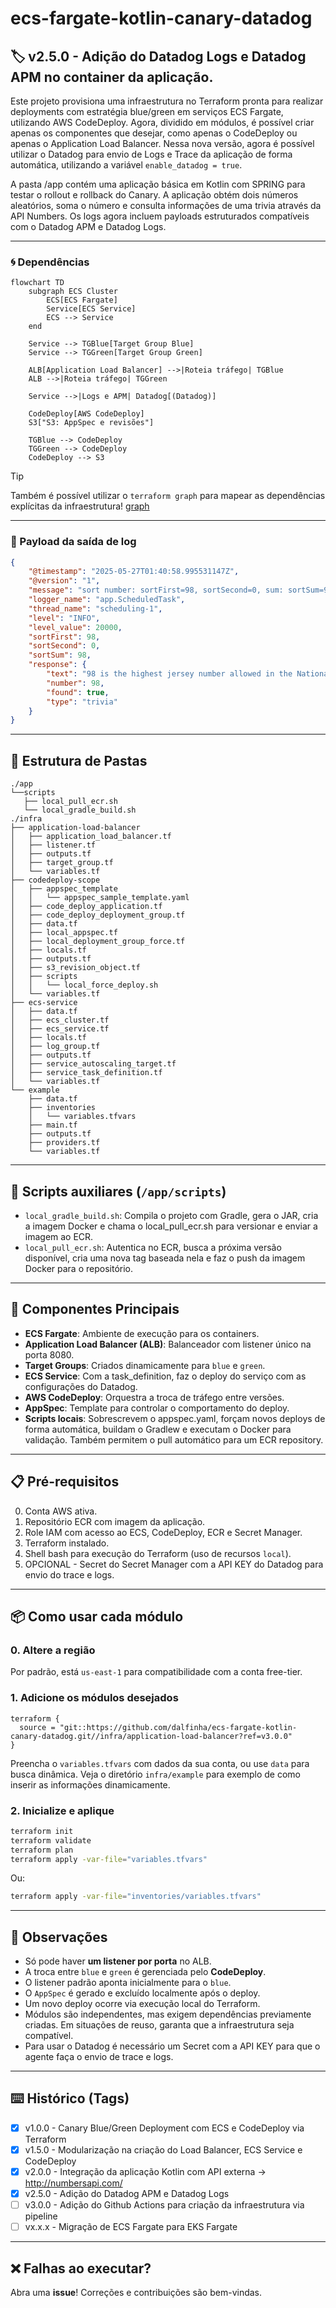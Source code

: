 # ecs-fargate-kotlin-canary-datadog

## 🏷️ v2.5.0 - Adição do Datadog Logs e Datadog APM no container da aplicação. 

Este projeto provisiona uma infraestrutura no Terraform pronta para realizar deployments com estratégia blue/green em serviços ECS Fargate, utilizando AWS CodeDeploy. Agora, dividido em módulos, é possível criar apenas os componentes que desejar, como apenas o CodeDeploy ou apenas o Application Load Balancer. Nessa nova versão, agora é possível utilizar o Datadog para envio de Logs e Trace da aplicação de forma automática, utilizando a variável `enable_datadog = true`.

A pasta /app contém uma aplicação básica em Kotlin com SPRING para testar o rollout e rollback do Canary. A aplicação obtém dois números aleatórios, soma o número e consulta informações de uma trivia através da API Numbers. Os logs agora incluem payloads estruturados compatíveis com o Datadog APM e Datadog Logs. 

---
### 🌀 Dependências 
```mermaid
flowchart TD
    subgraph ECS Cluster
        ECS[ECS Fargate]
        Service[ECS Service]
        ECS --> Service
    end

    Service --> TGBlue[Target Group Blue]
    Service --> TGGreen[Target Group Green]

    ALB[Application Load Balancer] -->|Roteia tráfego| TGBlue
    ALB -->|Roteia tráfego| TGGreen

    Service -->|Logs e APM| Datadog[(Datadog)]

    CodeDeploy[AWS CodeDeploy]
    S3["S3: AppSpec e revisões"]

    TGBlue --> CodeDeploy
    TGGreen --> CodeDeploy
    CodeDeploy --> S3
```

> [!TIP] 
> Também é possível utilizar o `terraform graph` para mapear as dependências explícitas da infraestrutura! [graph](graphviz.png)

---
### 📃 Payload da saída de log
```json
{
    "@timestamp": "2025-05-27T01:40:58.995531147Z",
    "@version": "1",
    "message": "sort number: sortFirst=98, sortSecond=0, sum: sortSum=98, response: response=NumberFact(text=98 is the highest jersey number allowed in the National Hockey League (as 99 was retired by the entire league to honor Wayne Gretzky)., number=98, found=true, type=trivia)",
    "logger_name": "app.ScheduledTask",
    "thread_name": "scheduling-1",
    "level": "INFO",
    "level_value": 20000,
    "sortFirst": 98,
    "sortSecond": 0,
    "sortSum": 98,
    "response": {
        "text": "98 is the highest jersey number allowed in the National Hockey League (as 99 was retired by the entire league to honor Wayne Gretzky).",
        "number": 98,
        "found": true,
        "type": "trivia"
    }
}
```
---

## 📂 Estrutura de Pastas

```
./app
└──scripts
   ├── local_pull_ecr.sh
   └── local_gradle_build.sh
./infra
├── application-load-balancer
│   ├── application_load_balancer.tf
│   ├── listener.tf
│   ├── outputs.tf
│   ├── target_group.tf
│   └── variables.tf
├── codedeploy-scope
│   ├── appspec_template
│   │   └── appspec_sample_template.yaml
│   ├── code_deploy_application.tf
│   ├── code_deploy_deployment_group.tf
│   ├── data.tf
│   ├── local_appspec.tf
│   ├── local_deployment_group_force.tf
│   ├── locals.tf
│   ├── outputs.tf
│   ├── s3_revision_object.tf
│   ├── scripts
│   │   └── local_force_deploy.sh
│   └── variables.tf
├── ecs-service
│   ├── data.tf
│   ├── ecs_cluster.tf
│   ├── ecs_service.tf
│   ├── locals.tf
│   ├── log_group.tf
│   ├── outputs.tf
│   ├── service_autoscaling_target.tf
│   ├── service_task_definition.tf
│   └── variables.tf
└── example
    ├── data.tf
    ├── inventories
    │   └── variables.tfvars
    ├── main.tf
    ├── outputs.tf
    ├── providers.tf
    └── variables.tf
```
---
## 📜 Scripts auxiliares (`/app/scripts`)

- `local_gradle_build.sh`: Compila o projeto com Gradle, gera o JAR, cria a imagem Docker e chama o local_pull_ecr.sh para versionar e enviar a imagem ao ECR.
- `local_pull_ecr.sh`: Autentica no ECR, busca a próxima versão disponível, cria uma nova tag baseada nela e faz o push da imagem Docker para o repositório.
---
## 🔧 Componentes Principais

- **ECS Fargate**: Ambiente de execução para os containers.
- **Application Load Balancer (ALB)**: Balanceador com listener único na porta 8080.
- **Target Groups**: Criados dinamicamente para `blue` e `green`.
- **ECS Service**: Com a task_definition, faz o deploy do serviço com as configurações do Datadog.
- **AWS CodeDeploy**: Orquestra a troca de tráfego entre versões.
- **AppSpec**: Template para controlar o comportamento do deploy.
- **Scripts locais**: Sobrescrevem o appspec.yaml, forçam novos deploys de forma automática, buildam o Gradlew e executam o Docker para validação. Também permitem o pull automático para um ECR repository.
---
## 📋 Pré-requisitos

0. Conta AWS ativa.
1. Repositório ECR com imagem da aplicação.
2. Role IAM com acesso ao ECS, CodeDeploy, ECR e Secret Manager.
3. Terraform instalado.
4. Shell bash para execução do Terraform (uso de recursos `local`).
5. OPCIONAL - Secret do Secret Manager com a API KEY do Datadog para envio do trace e logs.
---

## 📦 Como usar cada módulo
### 0. Altere a região
Por padrão, está `us-east-1` para compatibilidade com a conta free-tier.

### 1. Adicione os módulos desejados
```hcl
terraform {
  source = "git::https://github.com/dalfinha/ecs-fargate-kotlin-canary-datadog.git//infra/application-load-balancer?ref=v3.0.0"
}
```
Preencha o `variables.tfvars` com dados da sua conta, ou use `data` para busca dinâmica. Veja o diretório `infra/example` para exemplo de como inserir as informações dinamicamente.
### 2. Inicialize e aplique

```bash
terraform init
terraform validate
terraform plan
terraform apply -var-file="variables.tfvars"
```

Ou:

```bash
terraform apply -var-file="inventories/variables.tfvars"
```

---
## 📌 Observações
- Só pode haver **um listener por porta** no ALB.
- A troca entre `blue` e `green` é gerenciada pelo **CodeDeploy**.
- O listener padrão aponta inicialmente para o `blue`.
- O `AppSpec` é gerado e excluído localmente após o deploy.
- Um novo deploy ocorre via execução local do Terraform.
- Módulos são independentes, mas exigem dependências previamente criadas. Em situações de reuso, garanta que a infraestrutura seja compatível.
- Para usar o Datadog é necessário um Secret com a API KEY para que o agente faça o envio de trace e logs.
---

## ⌨️ Histórico (Tags)

- [x] v1.0.0 - Canary Blue/Green Deployment com ECS e CodeDeploy via Terraform
- [x] v1.5.0 - Modularização na criação do Load Balancer, ECS Service e CodeDeploy
- [x]  v2.0.0 - Integração da aplicação Kotlin com API externa -> http://numbersapi.com/
- [x]  v2.5.0 - Adição do Datadog APM e Datadog Logs
- [ ]  v3.0.0 - Adição do Github Actions para criação da infraestrutura via pipeline
- [ ]  vx.x.x - Migração de ECS Fargate para EKS Fargate

---
## ❌ Falhas ao executar?
Abra uma **issue**! Correções e contribuições são bem-vindas.